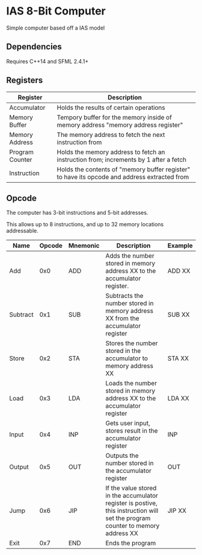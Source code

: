 # IAS 8-Bit Computer

Simple computer based off a IAS model

## Dependencies

Requires C++14 and SFML 2.4.1+

## Registers

| Register        | Description                                                                                  |
|-----------------|----------------------------------------------------------------------------------------------|
| Accumulator     | Holds the results of certain operations                                                      |
| Memory Buffer   | Tempory buffer for the memory inside of memory address "memory address register"             |
| Memory Address  | The memory address to fetch the next instruction from                                        |
| Program Counter | Holds the memory address to fetch an instruction from; increments by 1 after a fetch         |
| Instruction     | Holds the contents of "memory buffer register" to have its opcode and address extracted from |

## Opcode

The computer has 3-bit instructions and 5-bit addresses.

This allows up to 8 instructions, and up to 32 memory locations addressable.


| Name     | Opcode | Mnemonic | Description                                                                                                                    | Example |
|----------|--------|----------|--------------------------------------------------------------------------------------------------------------------------------|---------|
| Add      | 0x0    | ADD      | Adds the number stored in memory address XX to the accumulator register.                                                       | ADD XX  |
| Subtract | 0x1    | SUB      | Subtracts the number stored in memory address XX from the accumulator register                                                 | SUB XX  |
| Store    | 0x2    | STA      | Stores the number stored in the accumulator to memory address XX                                                               | STA XX  |
| Load     | 0x3    | LDA      | Loads the number stored in memory address XX to the accumulator register                                                       | LDA XX  |
| Input    | 0x4    | INP      | Gets user input, stores result in the accumulator register                                                                     | INP     |
| Output   | 0x5    | OUT      | Outputs the number stored in the accumulator register                                                                          | OUT     |
| Jump     | 0x6    | JIP      | If the value stored in the accumulator register is postive, this instruction will set the program counter to memory address XX | JIP XX  |
| Exit     | 0x7    | END      | Ends the program
